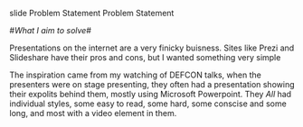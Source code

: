 slide
Problem Statement
Problem Statement


#_What I aim to solve_#

Presentations on the internet are a very finicky buisness. Sites like Prezi and Slideshare have their pros and cons, but I wanted something very simple

The inspiration came from my watching of DEFCON talks, when the presenters were on stage presenting, they often had a presentation showing their expolits behind them, mostly using Microsoft Powerpoint. They _All_ had individual styles, some easy to read, some hard, some conscise and some long, and most with a video element in them. 